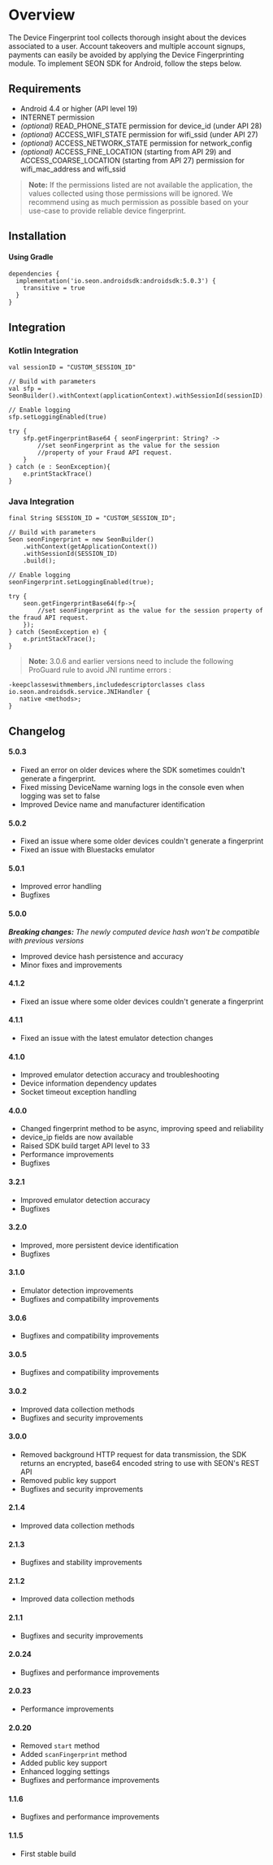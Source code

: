 # Overview

The Device Fingerprint tool collects thorough insight about the devices associated to a user. Account takeovers and multiple account signups, payments can easily be avoided by applying the Device Fingerprinting module. To implement SEON SDK for Android, follow the steps below.

## Requirements
- Android 4.4 or higher (API level 19)
- INTERNET permission
- _(optional)_ READ_PHONE_STATE permission for device_id (under API 28)
- _(optional)_ ACCESS_WIFI_STATE permission for wifi_ssid (under API 27)
- _(optional)_ ACCESS_NETWORK_STATE permission for network_config
- _(optional)_ ACCESS_FINE_LOCATION (starting from API 29) and ACCESS_COARSE_LOCATION (starting from API 27) permission for wifi_mac_address and wifi_ssid

> __Note:__ If the permissions listed are not available the application, the values collected using those permissions will be ignored. We recommend using as much permission as possible based on your use-case to provide reliable device fingerprint.

## Installation

#### Using Gradle

```
dependencies {
  implementation('io.seon.androidsdk:androidsdk:5.0.3') {
    transitive = true
  }
}
```
## Integration

### Kotlin Integration
```
val sessionID = "CUSTOM_SESSION_ID"

// Build with parameters
val sfp = SeonBuilder().withContext(applicationContext).withSessionId(sessionID).build()

// Enable logging
sfp.setLoggingEnabled(true)

try {
    sfp.getFingerprintBase64 { seonFingerprint: String? ->
        //set seonFingerprint as the value for the session
        //property of your Fraud API request.
    }
} catch (e : SeonException){
    e.printStackTrace()
}

```
### Java Integration

```
final String SESSION_ID = "CUSTOM_SESSION_ID";

// Build with parameters
Seon seonFingerprint = new SeonBuilder()
    .withContext(getApplicationContext())
    .withSessionId(SESSION_ID)
    .build();

// Enable logging
seonFingerprint.setLoggingEnabled(true);

try {
    seon.getFingerprintBase64(fp->{
        //set seonFingerprint as the value for the session property of the fraud API request.
    });
} catch (SeonException e) {
    e.printStackTrace();
}
```
> __Note:__ 3.0.6 and earlier versions need to include the following ProGuard rule to avoid JNI runtime errors :

```
-keepclasseswithmembers,includedescriptorclasses class io.seon.androidsdk.service.JNIHandler {
   native <methods>;
}
```

## Changelog

#### 5.0.3
- Fixed an error on older devices where the SDK sometimes couldn't generate a fingerprint.
- Fixed missing DeviceName warning logs in the console even when logging was set to false
- Improved Device name and manufacturer identification

#### 5.0.2
- Fixed an issue where some older devices couldn't generate a fingerprint
- Fixed an issue with Bluestacks emulator

#### 5.0.1
- Improved error handling
- Bugfixes

#### 5.0.0
_**Breaking changes:** The newly computed device hash won't be compatible with previous versions_
- Improved device hash persistence and accuracy
- Minor fixes and improvements

#### 4.1.2
- Fixed an issue where some older devices couldn't generate a fingerprint

#### 4.1.1
- Fixed an issue with the latest emulator detection changes

#### 4.1.0
- Improved emulator detection accuracy and troubleshooting
- Device information dependency updates
- Socket timeout exception handling

#### 4.0.0
- Changed fingerprint method to be async, improving speed and reliability
- device_ip fields are now available
- Raised SDK build target API level to 33
- Performance improvements
- Bugfixes

#### 3.2.1
- Improved emulator detection accuracy
- Bugfixes

#### 3.2.0
- Improved, more persistent device identification
- Bugfixes

#### 3.1.0
- Emulator detection improvements
- Bugfixes and compatibility improvements

#### 3.0.6
- Bugfixes and compatibility improvements

#### 3.0.5
- Bugfixes and compatibility improvements

#### 3.0.2
- Improved data collection methods
- Bugfixes and security improvements

#### 3.0.0
- Removed background HTTP request for data transmission, the SDK returns an encrypted, base64 encoded string to use with SEON's REST API
- Removed public key support
- Bugfixes and security improvements

#### 2.1.4
- Improved data collection methods

#### 2.1.3
- Bugfixes and stability improvements

#### 2.1.2
- Improved data collection methods

#### 2.1.1
- Bugfixes and security improvements

#### 2.0.24
- Bugfixes and performance improvements

#### 2.0.23
- Performance improvements

#### 2.0.20
- Removed `start` method
- Added `scanFingerprint` method
- Added public key support
- Enhanced logging settings
- Bugfixes and performance improvements

#### 1.1.6
- Bugfixes and performance improvements

#### 1.1.5
- First stable build
